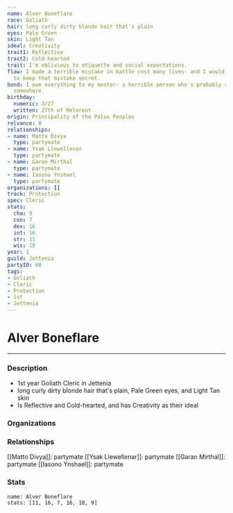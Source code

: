 ```yaml
---
name: Alver Boneflare
race: Goliath
hair: long curly dirty blonde hair that's plain
eyes: Pale Green
skin: Light Tan
ideal: Creativity
trait1: Reflective
trait2: Cold-hearted
trait: I'm oblivious to etiquette and social expectations.
flaw: I made a terrible mistake in battle cost many lives- and I would do anything
  to keep that mistake secret.
bond: I owe everything to my mentor- a horrible person who's probably rotting in jail
  somewhere.
birthday:
  numeric: 3/27
  written: 27th of Melorent
origin: Principality of the Palus Peoples
relvance: 0
relationships:
- name: Matto Divya
  type: partymate
- name: Ysak Llewellenar
  type: partymate
- name: Garan Mirthal
  type: partymate
- name: Iasono Ynshael
  type: partymate
organizations: []
track: Protection
spec: Cleric
stats:
  cha: 9
  con: 7
  dex: 16
  int: 16
  str: 11
  wis: 18
year: 1
guild: Jettenia
partyID: 68
tags:
- Goliath
- Cleric
- Protection
- 1st
- Jettenia
---
```

# Alver Boneflare
---
### Description
- 1st year Goliath Cleric in Jettenia
- long curly dirty blonde hair that's plain, Pale Green eyes, and Light Tan skin
- Is Reflective and Cold-hearted, and has Creativity as their ideal

### Organizations
### Relationships
[[Matto Divya]]: partymate
[[Ysak Llewellenar]]: partymate
[[Garan Mirthal]]: partymate
[[Iasono Ynshael]]: partymate
### Stats
```statblock
name: Alver Boneflare
stats: [11, 16, 7, 16, 18, 9]
```